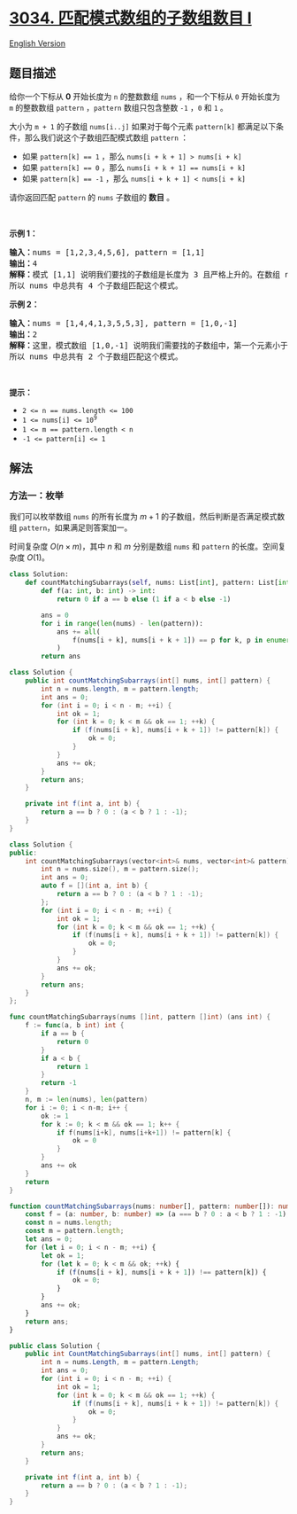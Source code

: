 # [3034. 匹配模式数组的子数组数目 I](https://leetcode.cn/problems/number-of-subarrays-that-match-a-pattern-i)

[English Version](/solution/3000-3099/3034.Number%20of%20Subarrays%20That%20Match%20a%20Pattern%20I/README_EN.md)

<!-- tags:数组,字符串匹配,哈希函数,滚动哈希 -->

## 题目描述

<!-- 这里写题目描述 -->

<p>给你一个下标从 <strong>0</strong>&nbsp;开始长度为 <code>n</code>&nbsp;的整数数组&nbsp;<code>nums</code>&nbsp;，和一个下标从 <code>0</code>&nbsp;开始长度为 <code>m</code>&nbsp;的整数数组&nbsp;<code>pattern</code>&nbsp;，<code>pattern</code>&nbsp;数组只包含整数&nbsp;<code>-1</code>&nbsp;，<code>0</code>&nbsp;和&nbsp;<code>1</code>&nbsp;。</p>

<p>大小为 <code>m + 1</code>&nbsp;的<span data-keyword="subarray">子数组</span>&nbsp;<code>nums[i..j]</code>&nbsp;如果对于每个元素 <code>pattern[k]</code>&nbsp;都满足以下条件，那么我们说这个子数组匹配模式数组&nbsp;<code>pattern</code>&nbsp;：</p>

<ul>
	<li>如果 <code>pattern[k] == 1</code> ，那么 <code>nums[i + k + 1] &gt; nums[i + k]</code></li>
	<li>如果&nbsp;<code>pattern[k] == 0</code>&nbsp;，那么&nbsp;<code>nums[i + k + 1] == nums[i + k]</code></li>
	<li>如果&nbsp;<code>pattern[k] == -1</code>&nbsp;，那么&nbsp;<code>nums[i + k + 1] &lt; nums[i + k]</code></li>
</ul>

<p>请你返回匹配 <code>pattern</code>&nbsp;的 <code>nums</code>&nbsp;子数组的 <strong>数目</strong>&nbsp;。</p>

<p>&nbsp;</p>

<p><strong class="example">示例 1：</strong></p>

<pre>
<b>输入：</b>nums = [1,2,3,4,5,6], pattern = [1,1]
<b>输出：</b>4
<b>解释：</b>模式 [1,1] 说明我们要找的子数组是长度为 3 且严格上升的。在数组 nums 中，子数组 [1,2,3] ，[2,3,4] ，[3,4,5] 和 [4,5,6] 都匹配这个模式。
所以 nums 中总共有 4 个子数组匹配这个模式。
</pre>

<p><strong class="example">示例 2：</strong></p>

<pre>
<b>输入：</b>nums = [1,4,4,1,3,5,5,3], pattern = [1,0,-1]
<b>输出：</b>2
<strong>解释：</strong>这里，模式数组 [1,0,-1] 说明我们需要找的子数组中，第一个元素小于第二个元素，第二个元素等于第三个元素，第三个元素大于第四个元素。在 nums 中，子数组 [1,4,4,1] 和 [3,5,5,3] 都匹配这个模式。
所以 nums 中总共有 2 个子数组匹配这个模式。
</pre>

<p>&nbsp;</p>

<p><strong>提示：</strong></p>

<ul>
	<li><code>2 &lt;= n == nums.length &lt;= 100</code></li>
	<li><code>1 &lt;= nums[i] &lt;= 10<sup>9</sup></code></li>
	<li><code>1 &lt;= m == pattern.length &lt; n</code></li>
	<li><code>-1 &lt;= pattern[i] &lt;= 1</code></li>
</ul>

## 解法

### 方法一：枚举

我们可以枚举数组 `nums` 的所有长度为 $m + 1$ 的子数组，然后判断是否满足模式数组 `pattern`，如果满足则答案加一。

时间复杂度 $O(n \times m)$，其中 $n$ 和 $m$ 分别是数组 `nums` 和 `pattern` 的长度。空间复杂度 $O(1)$。

<!-- tabs:start -->

```python
class Solution:
    def countMatchingSubarrays(self, nums: List[int], pattern: List[int]) -> int:
        def f(a: int, b: int) -> int:
            return 0 if a == b else (1 if a < b else -1)

        ans = 0
        for i in range(len(nums) - len(pattern)):
            ans += all(
                f(nums[i + k], nums[i + k + 1]) == p for k, p in enumerate(pattern)
            )
        return ans
```

```java
class Solution {
    public int countMatchingSubarrays(int[] nums, int[] pattern) {
        int n = nums.length, m = pattern.length;
        int ans = 0;
        for (int i = 0; i < n - m; ++i) {
            int ok = 1;
            for (int k = 0; k < m && ok == 1; ++k) {
                if (f(nums[i + k], nums[i + k + 1]) != pattern[k]) {
                    ok = 0;
                }
            }
            ans += ok;
        }
        return ans;
    }

    private int f(int a, int b) {
        return a == b ? 0 : (a < b ? 1 : -1);
    }
}
```

```cpp
class Solution {
public:
    int countMatchingSubarrays(vector<int>& nums, vector<int>& pattern) {
        int n = nums.size(), m = pattern.size();
        int ans = 0;
        auto f = [](int a, int b) {
            return a == b ? 0 : (a < b ? 1 : -1);
        };
        for (int i = 0; i < n - m; ++i) {
            int ok = 1;
            for (int k = 0; k < m && ok == 1; ++k) {
                if (f(nums[i + k], nums[i + k + 1]) != pattern[k]) {
                    ok = 0;
                }
            }
            ans += ok;
        }
        return ans;
    }
};
```

```go
func countMatchingSubarrays(nums []int, pattern []int) (ans int) {
	f := func(a, b int) int {
		if a == b {
			return 0
		}
		if a < b {
			return 1
		}
		return -1
	}
	n, m := len(nums), len(pattern)
	for i := 0; i < n-m; i++ {
		ok := 1
		for k := 0; k < m && ok == 1; k++ {
			if f(nums[i+k], nums[i+k+1]) != pattern[k] {
				ok = 0
			}
		}
		ans += ok
	}
	return
}
```

```ts
function countMatchingSubarrays(nums: number[], pattern: number[]): number {
    const f = (a: number, b: number) => (a === b ? 0 : a < b ? 1 : -1);
    const n = nums.length;
    const m = pattern.length;
    let ans = 0;
    for (let i = 0; i < n - m; ++i) {
        let ok = 1;
        for (let k = 0; k < m && ok; ++k) {
            if (f(nums[i + k], nums[i + k + 1]) !== pattern[k]) {
                ok = 0;
            }
        }
        ans += ok;
    }
    return ans;
}
```

```cs
public class Solution {
    public int CountMatchingSubarrays(int[] nums, int[] pattern) {
        int n = nums.Length, m = pattern.Length;
        int ans = 0;
        for (int i = 0; i < n - m; ++i) {
            int ok = 1;
            for (int k = 0; k < m && ok == 1; ++k) {
                if (f(nums[i + k], nums[i + k + 1]) != pattern[k]) {
                    ok = 0;
                }
            }
            ans += ok;
        }
        return ans;
    }

    private int f(int a, int b) {
        return a == b ? 0 : (a < b ? 1 : -1);
    }
}
```

<!-- tabs:end -->

<!-- end -->
